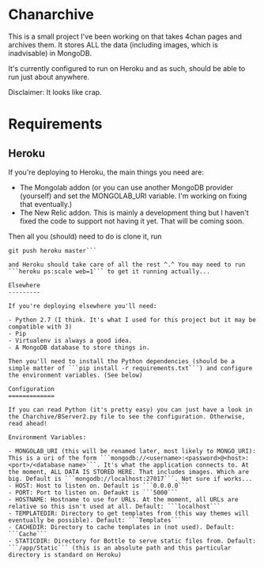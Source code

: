 Chanarchive
===========

This is a small project I've been working on that takes 4chan pages and archives them. It stores ALL the data (including images, which is inadvisable) in MongoDB.

It's currently configured to run on Heroku and as such, should be able to run just about anywhere. 

Disclaimer: It looks like crap.

Requirements
============

Heroku
------

If you're deploying to Heroku, the main things you need are:

- The Mongolab addon (or you can use another MongoDB provider (yourself) and set the MONGOLAB\_URI variable. I'm working on fixing that eventually.)
- The New Relic addon. This is mainly a development thing but I haven't fixed the code to support not having it yet. That will be coming soon.

Then all you (should) need to do is clone it, run 
  
  ```heroku create <You app name here>
  git push heroku master```

and Heroku should take care of all the rest ^.^ You may need to run ```heroku ps:scale web=1``` to get it running actually...

Elsewhere
---------

If you're deploying elsewhere you'll need:

- Python 2.7 (I think. It's what I used for this project but it may be compatible with 3)
- Pip
- Virtualenv is always a good idea.
- A MongoDB database to store things in.

Then you'll need to install the Python dependencies (should be a simple matter of ```pip install -r requirements.txt```) and configure the environment variables. (See below)

Configuration
=============

If you can read Python (it's pretty easy) you can just have a look in the Charchive/BServer2.py file to see the configuration. Otherwise, read ahead!

Environment Variables:

- MONGOLAB_URI (this will be renamed later, most likely to MONGO_URI): This is a uri of the form ```mongodb://<username>:<password>@<host>:<port>/<database name>```. It's what the application connects to. At the moment, ALL DATA IS STORED HERE. That includes images. Which are big. Default is ```mongodb://localhost:27017```. Not sure if works...
- HOST: Host to listen on. Default is ```0.0.0.0```
- PORT: Port to listen on. Defaukt is ```5000```
- HOSTNAME: Hostname to use for URLs. At the moment, all URLs are relative so this isn't used at all. Default: ```localhost```
- TEMPLATEDIR: Directory to get templates from (this way themes will eventually be possible). Default: ```Templates```
- CACHEDIR: Directory to cache templates in (not used). Default: ```Cache```
- STATICDIR: Directory for Bottle to serve static files from. Default: ```/app/Static``` (this is an absolute path and this particular directory is standard on Heroku)
